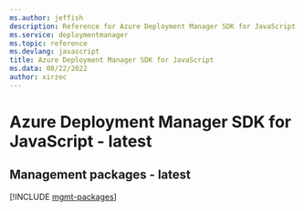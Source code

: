 ```yaml
---
ms.author: jeffish
description: Reference for Azure Deployment Manager SDK for JavaScript
ms.service: deploymentmanager
ms.topic: reference
ms.devlang: javascript
title: Azure Deployment Manager SDK for JavaScript
ms.data: 08/22/2022
author: xirzec
---
```

# Azure Deployment Manager SDK for JavaScript - latest

## Management packages - latest
[!INCLUDE [mgmt-packages](deployment-manager-mgmt-index.md)]